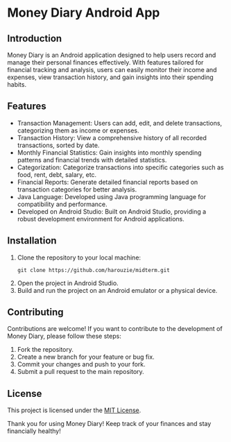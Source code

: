 # Money Diary Android App

## Introduction
Money Diary is an Android application designed to help users record and manage their personal finances effectively. With features tailored for financial tracking and analysis, users can easily monitor their income and expenses, view transaction history, and gain insights into their spending habits.

## Features
- Transaction Management: Users can add, edit, and delete transactions, categorizing them as income or expenses.
- Transaction History: View a comprehensive history of all recorded transactions, sorted by date.
- Monthly Financial Statistics: Gain insights into monthly spending patterns and financial trends with detailed statistics.
- Categorization: Categorize transactions into specific categories such as food, rent, debt, salary, etc.
- Financial Reports: Generate detailed financial reports based on transaction categories for better analysis.
- Java Language: Developed using Java programming language for compatibility and performance.
- Developed on Android Studio: Built on Android Studio, providing a robust development environment for Android applications.

## Installation
1. Clone the repository to your local machine:
   ```
   git clone https://github.com/harouzie/midterm.git
   ```
2. Open the project in Android Studio.
3. Build and run the project on an Android emulator or a physical device.

## Contributing
Contributions are welcome! If you want to contribute to the development of Money Diary, please follow these steps:
1. Fork the repository.
2. Create a new branch for your feature or bug fix.
3. Commit your changes and push to your fork.
4. Submit a pull request to the main repository.

## License
This project is licensed under the [MIT License](LICENSE).

Thank you for using Money Diary! Keep track of your finances and stay financially healthy!
